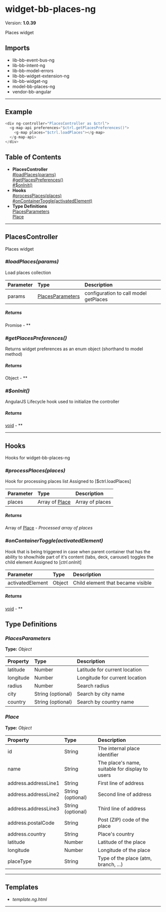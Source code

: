 # widget-bb-places-ng


Version: **1.0.39**

Places widget

## Imports

* lib-bb-event-bus-ng
* lib-bb-intent-ng
* lib-bb-model-errors
* lib-bb-widget-extension-ng
* lib-bb-widget-ng
* model-bb-places-ng
* vendor-bb-angular

---

## Example

```javascript
<div ng-controller="PlacesController as $ctrl">
  <g-map-api preferences="$ctrl.getPlacesPreferences()">
    <g-map places="$ctrl.loadPlaces"></g-map>
  </g-map-api>
</div>
```

## Table of Contents
- **PlacesController**<br/>    <a href="#PlacesController_loadPlaces">#loadPlaces(params)</a><br/>    <a href="#PlacesController_getPlacesPreferences">#getPlacesPreferences()</a><br/>    <a href="#PlacesController_$onInit">#$onInit()</a><br/>
- **Hooks**<br/>    <a href="#Hooks_processPlaces">#processPlaces(places)</a><br/>    <a href="#Hooks_onContainerToggle">#onContainerToggle(activatedElement)</a><br/>
- **Type Definitions**<br/>    <a href="#PlacesParameters">PlacesParameters</a><br/>    <a href="#Place">Place</a><br/>

---

## PlacesController

Places widget

### <a name="PlacesController_loadPlaces"></a>*#loadPlaces(params)*

Load places collection

| Parameter | Type | Description |
| :-- | :-- | :-- |
| params | [PlacesParameters](#PlacesParameters) | configuration to call model getPlaces |

##### Returns

Promise - **

### <a name="PlacesController_getPlacesPreferences"></a>*#getPlacesPreferences()*

Returns widget preferences as an enum object
(shorthand to model method)

##### Returns

Object - **

### <a name="PlacesController_$onInit"></a>*#$onInit()*

AngularJS Lifecycle hook used to initialize the controller

##### Returns

[void](#void) - **

---

## Hooks

Hooks for widget-bb-places-ng

### <a name="Hooks_processPlaces"></a>*#processPlaces(places)*

Hook for processing places list
Assigned to [$ctrl.loadPlaces]

| Parameter | Type | Description |
| :-- | :-- | :-- |
| places | Array of [Place](#Place) | Array of places |

##### Returns

Array of [Place](#Place) - *Processed array of places*

### <a name="Hooks_onContainerToggle"></a>*#onContainerToggle(activatedElement)*

Hook that is being triggered in case when parent container
that has the ability to show/hide part of it's content (tabs, deck, carousel)
toggles the child element
Assigned to [$ctrl.$onInit]

| Parameter | Type | Description |
| :-- | :-- | :-- |
| activatedElement | Object | Child element that became visible |

##### Returns

[void](#void) - **

## Type Definitions


### <a name="PlacesParameters"></a>*PlacesParameters*


**Type:** *Object*


| Property | Type | Description |
| :-- | :-- | :-- |
| latitude | Number | Latitude for current location |
| longitude | Number | Longitude for current location |
| radius | Number | Search radius |
| city | String (optional) | Search by city name |
| country | String (optional) | Search by country name |

### <a name="Place"></a>*Place*


**Type:** *Object*


| Property | Type | Description |
| :-- | :-- | :-- |
| id | String | The internal place identifier |
| name | String | The place's name, suitable for display to users |
| address.addressLine1 | String | First line of address |
| address.addressLine2 | String (optional) | Second line of address |
| address.addressLine3 | String (optional) | Third line of address |
| address.postalCode | String | Post (ZIP) code of the place |
| address.country | String | Place's country |
| latitude | Number | Latitude of the place |
| longitude | Number | Longitude of the place |
| placeType | String | Type of the place (atm, branch, ...) |

---

## Templates

* *template.ng.html*

---
